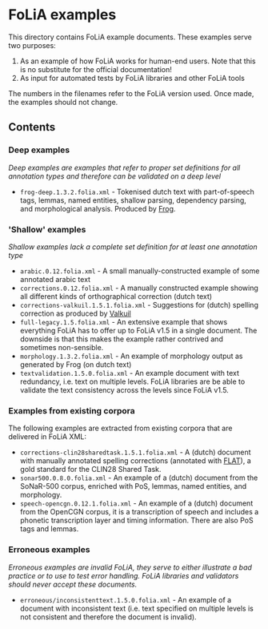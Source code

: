 # FoLiA examples

This directory contains FoLiA example documents. These examples serve two purposes:

1) As an example of how FoLiA works for human-end users. Note that this is no substitute for the official documentation!
2) As input for automated tests by FoLiA libraries and other FoLiA tools

The numbers in the filenames refer to the FoLiA version used. Once made, the examples should not change.

## Contents

### Deep examples

*Deep examples are examples that refer to proper set definitions for all annotation types and therefore can be validated
on a deep level*

* ``frog-deep.1.3.2.folia.xml`` - Tokenised dutch text with part-of-speech tags, lemmas, named entities, shallow
    parsing, dependency parsing, and morphological analysis. Produced by
    [Frog](https://languagemachines.github.io/frog).

### 'Shallow' examples

*Shallow examples lack a complete set definition for at least one annotation type*

* ``arabic.0.12.folia.xml`` - A small manually-constructed example of some annotated arabic text
* ``corrections.0.12.folia.xml`` - A manually constructed example showing all different kinds of orthographical correction (dutch text)
* ``corrections-valkuil.1.5.1.folia.xml`` - Suggestions for (dutch) spelling correction as produced by [Valkuil](http://valkuil.net)
* ``full-legacy.1.5.folia.xml`` - An extensive example that shows everything FoLiA has to offer up to FoLiA v1.5 in a
    single document. The downside is that this makes the example rather contrived and sometimes non-sensible.
* ``morphology.1.3.2.folia.xml`` - An example of morphology output as generated by Frog (on dutch text)
* ``textvalidation.1.5.0.folia.xml`` - An example document with text redundancy, i.e. text on multiple levels. FoLiA
    libraries are be able to validate the text consistency across the levels since FoLiA v1.5.

### Examples from existing corpora

The following examples are extracted from existing corpora that are delivered in FoLiA XML:

* ``corrections-clin28sharedtask.1.5.1.folia.xml`` - A (dutch) document with manually annotated spelling corrections
    (annotated with [FLAT](https://github.com/proycon/flat)), a gold standard for the CLIN28 Shared Task.
* ``sonar500.0.8.0.folia.xml`` - An example of a (dutch) document from the SoNaR-500 corpus, enriched with PoS, lemmas,
    named entities, and morphology.
* ``speech-opencgn.0.12.1.folia.xml`` - An example of a (dutch) document from the OpenCGN corpus, it is a transcription of speech and includes a phonetic transcription layer and timing information. There are also PoS tags and lemmas.


### Erroneous examples

*Erroneous examples are invalid FoLiA, they serve to either illustrate a bad practice or to use to test error handling.
FoLiA libraries and validators should never accept these documents.*

* ``erroneous/inconsistenttext.1.5.0.folia.xml`` - An example of a document with inconsistent text (i.e. text specified
    on multiple levels is not consistent and therefore the document is invalid).
